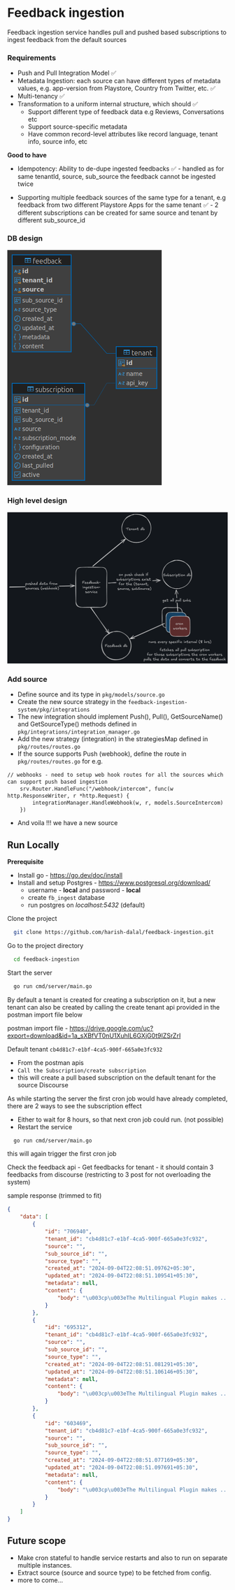 
# Feedback ingestion

Feedback ingestion service handles pull and pushed based subscriptions to ingest feedback from the default sources
### Requirements
- Push and Pull Integration Model ✅
- Metadata Ingestion: each source can have different types of metadata values, e.g. app-version from Playstore, Country from Twitter, etc. ✅
- Multi-tenancy ✅
- Transformation to a uniform internal structure, which should ✅
    - Support different type of feedback data e.g Reviews, Conversations etc
    - Support source-specific metadata
    - Have common record-level attributes like record language, tenant info, source info, etc

**Good to have**
- Idempotency: Ability to de-dupe ingested feedbacks ✅ - handled as for same tenantId, source, sub_source the feedback cannot be ingested twice

- Supporting multiple feedback sources of the same type for a tenant, e.g feedback
from two different Playstore Apps for the same tenant ✅ - 2 different subscriptions can be created for same source and tenant by different sub_source_id

### DB design

![db design](https://github.com/harish-dalal/feedback-ingestion/blob/main/assets/fb_ingest_db.png?raw=true)
### High level design

![High level design](https://github.com/harish-dalal/feedback-ingestion/blob/main/assets/fb-ingest-excali.png?raw=true)
### Add source
- Define source and its type in ```pkg/models/source.go```
- Create the new source strategy in the ```feedback-ingestion-system/pkg/integrations ```
- The new integration should implement Push(), Pull(), GetSourceName() and GetSourceType() methods defined in ```pkg/integrations/integration_manager.go```
- Add the new strategy (integration) in the strategiesMap defined in ```pkg/routes/routes.go```
- If the source supports Push (webhook), define the route in ```pkg/routes/routes.go``` for e.g. 
```
// webhooks - need to setup web hook routes for all the sources which can support push based ingestion
	srv.Router.HandleFunc("/webhook/intercom", func(w http.ResponseWriter, r *http.Request) {
		integrationManager.HandleWebhook(w, r, models.SourceIntercom)
	})
```

- And voila !!! we have a new source
## Run Locally

**Prerequisite**
- Install go - https://go.dev/doc/install 
- Install and setup Postgres - https://www.postgresql.org/download/
    - username - **local** and password - **local**
    - create ```fb_ingest``` database
    - run postgres on _localhost:5432_ (default)


Clone the project

```bash
  git clone https://github.com/harish-dalal/feedback-ingestion.git
```

Go to the project directory

```bash
  cd feedback-ingestion
```

Start the server

```bash
  go run cmd/server/main.go
```

By default a tenant is created for creating a subscription on it, but a new tenant can also be created by calling the create tenant api provided in the postman import file below

postman import file - https://drive.google.com/uc?export=download&id=1a_sXBfVT0nU1XuhIL6GXjG0t9IZSrZrI

Default tenant ```cb4d81c7-e1bf-4ca5-900f-665a0e3fc932```

- From the postman apis 
- ```Call the Subscription/create subscription```
- this will create a pull based subscription on the default tenant for the source Discourse   

As while starting the server the first cron job would have already completed, there are 2 ways to see the subscription effect
- Either to wait for 8 hours, so that next cron job could run. (not possible)
- Restart the service
```bash
  go run cmd/server/main.go
``` 
this will again trigger the first cron job

Check the feedback api - Get feedbacks for tenant - it should contain 3 feedbacks from discourse (restricting to 3 post for not overloading the system)

sample response (trimmed to fit)

```json
{
    "data": [
        {
            "id": "706940",
            "tenant_id": "cb4d81c7-e1bf-4ca5-900f-665a0e3fc932",
            "source": "",
            "sub_source_id": "",
            "source_type": "",
            "created_at": "2024-09-04T22:08:51.09762+05:30",
            "updated_at": "2024-09-04T22:08:51.109541+05:30",
            "metadata": null,
            "content": {
                "body": "\u003cp\u003eThe Multilingual Plugin makes ...."
            }
        },
        {
            "id": "695312",
            "tenant_id": "cb4d81c7-e1bf-4ca5-900f-665a0e3fc932",
            "source": "",
            "sub_source_id": "",
            "source_type": "",
            "created_at": "2024-09-04T22:08:51.081291+05:30",
            "updated_at": "2024-09-04T22:08:51.106146+05:30",
            "metadata": null,
            "content": {
                "body": "\u003cp\u003eThe Multilingual Plugin makes ...."
            }
        },
        {
            "id": "603469",
            "tenant_id": "cb4d81c7-e1bf-4ca5-900f-665a0e3fc932",
            "source": "",
            "sub_source_id": "",
            "source_type": "",
            "created_at": "2024-09-04T22:08:51.077169+05:30",
            "updated_at": "2024-09-04T22:08:51.097691+05:30",
            "metadata": null,
            "content": {
                "body": "\u003cp\u003eThe Multilingual Plugin makes ...."
            }
        }
    ]
}
```



## Future scope
- Make cron stateful to handle service restarts and also to run on separate multiple instances.
- Extract source (source and source type) to be fetched from config.
- more to come...
